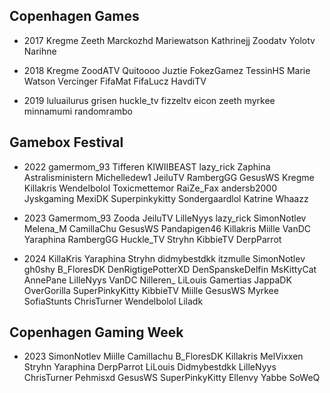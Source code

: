 ## Copenhagen Games

- 2017
Kregme
Zeeth
Marckozhd
Mariewatson
Kathrinejj
Zoodatv
Yolotv
Narihne

- 2018
Kregme
ZoodATV
Quitoooo
Juztie
FokezGamez
TessinHS
Marie Watson
Vercinger
FifaMat
FifaLucz
HavdiTV

- 2019
luluailurus
grisen
huckle_tv
fizzeltv
eicon
zeeth
myrkee
minnamumi
randomrambo

## Gamebox Festival

- 2022
gamermom_93
Tifferen
KIWIIBEAST
lazy_rick
Zaphina
Astralisministern
Michelledew1
JeiluTV
RambergGG
GesusWS
Kregme
Killakris
Wendelbolol
Toxicmettemor
RaiZe_Fax
andersb2000
Jyskgaming
MexiDK
Superpinkykitty
Sondergaardlol
Katrine
Whaazz

- 2023
Gamermom_93
Zooda
JeiluTV
LilleNyys
lazy_rick
SimonNotlev
Melena_M
CamillaChu
GesusWS
Pandapigen46
Killakris
Miille
VanDC
Yaraphina
RambergGG
Huckle_TV
Stryhn
KibbieTV
DerpParrot

- 2024
KillaKris
Yaraphina
Stryhn
didmybestdkk
itzmulle
SimonNotlev
gh0shy
B_FloresDK
DenRigtigePotterXD
DenSpanskeDelfin
MsKittyCat
AnnePane
LilleNyys
VanDC
Nilleren_
LiLouis
Gamertias
JappaDK
OverGorilla
SuperPinkyKitty
KibbieTV
Miille
GesusWS
Myrkee
SofiaStunts
ChrisTurner
Wendelbolol
Liladk

## Copenhagen Gaming Week

- 2023
SimonNotlev
Miille
Camillachu
B_FloresDK
Killakris
MelVixxen
Stryhn
Yaraphina
DerpParrot
LiLouis
Didmybestdkk
LilleNyys
ChrisTurner
Pehmisxd
GesusWS
SuperPinkyKitty
Ellenvy
Yabbe
SoWeQ
